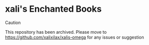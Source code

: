 # xali's Enchanted Books

> [!CAUTION]
>   This repository has been archived. Please move to https://github.com/xalixilax/xalis-omega for any issues or suggestion
